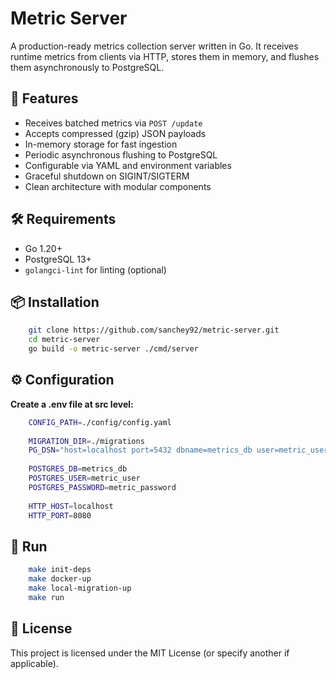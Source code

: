 # Metric Server

A production-ready metrics collection server written in Go. It receives runtime metrics from clients via HTTP, stores them in memory, and flushes them asynchronously to PostgreSQL.

## 🧩 Features

- Receives batched metrics via `POST /update`
- Accepts compressed (gzip) JSON payloads
- In-memory storage for fast ingestion
- Periodic asynchronous flushing to PostgreSQL
- Configurable via YAML and environment variables
- Graceful shutdown on SIGINT/SIGTERM
- Clean architecture with modular components


## 🛠 Requirements

- Go 1.20+
- PostgreSQL 13+
- `golangci-lint` for linting (optional)

## 📦 Installation

```bash
    git clone https://github.com/sanchey92/metric-server.git
    cd metric-server
    go build -o metric-server ./cmd/server
```

## ⚙️ Configuration

**Create a .env file at src level:**
```bash
    CONFIG_PATH=./config/config.yaml
    
    MIGRATION_DIR=./migrations
    PG_DSN="host=localhost port=5432 dbname=metrics_db user=metric_user password=metric_password sslmode=disable"
    
    POSTGRES_DB=metrics_db
    POSTGRES_USER=metric_user
    POSTGRES_PASSWORD=metric_password
    
    HTTP_HOST=localhost
    HTTP_PORT=8080
```
## 🚀 Run
```bash
    make init-deps
    make docker-up
    make local-migration-up
    make run
```

## 📄 License
This project is licensed under the MIT License (or specify another if applicable).